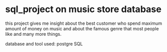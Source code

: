 # sql_project on music store database 
this project gives me insight about the best customer who spend maximum amount of money on music and about the famous genre that most people like and many more things.

database and tool used:
postgre SQL

